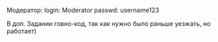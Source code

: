Модератор:
login: Moderator
passwd: username123

В доп. Задании говно-код, так как нужно было раньше уезжать, но работает)

